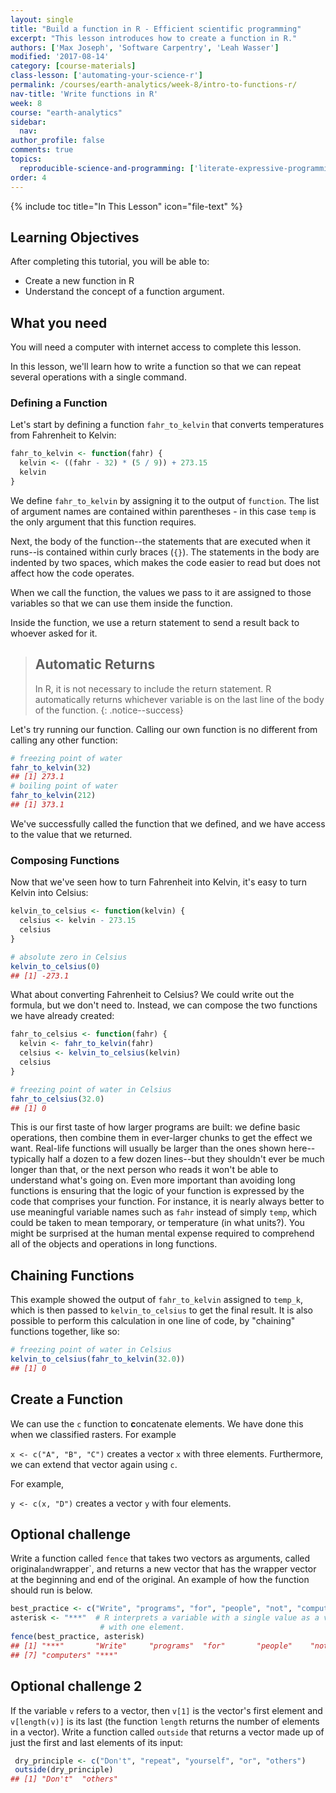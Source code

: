 ```yaml
---
layout: single
title: "Build a function in R - Efficient scientific programming"
excerpt: "This lesson introduces how to create a function in R."
authors: ['Max Joseph', 'Software Carpentry', 'Leah Wasser']
modified: '2017-08-14'
category: [course-materials]
class-lesson: ['automating-your-science-r']
permalink: /courses/earth-analytics/week-8/intro-to-functions-r/
nav-title: 'Write functions in R'
week: 8
course: "earth-analytics"
sidebar:
  nav:
author_profile: false
comments: true
topics:
  reproducible-science-and-programming: ['literate-expressive-programming', 'functions']
order: 4
---
```



{% include toc title="In This Lesson" icon="file-text" %}

<div class='notice--success' markdown="1">

## <i class="fa fa-graduation-cap" aria-hidden="true"></i> Learning Objectives

After completing this tutorial, you will be able to:

* Create a new function in R
* Understand the concept of a function argument.

## <i class="fa fa-check-square-o fa-2" aria-hidden="true"></i> What you need

You will need a computer with internet access to complete this lesson.

</div>



In this lesson, we'll learn how to write a function so that we can repeat several
operations with a single command.

### Defining a Function

Let's start by defining a function `fahr_to_kelvin` that converts temperatures
from Fahrenheit to Kelvin:


```r
fahr_to_kelvin <- function(fahr) {
  kelvin <- ((fahr - 32) * (5 / 9)) + 273.15
  kelvin
}
```

We define `fahr_to_kelvin` by assigning it to the output of `function`.
The list of argument names are contained within parentheses - in this case `temp`
is the only argument that this function requires.

Next, the body of the function--the
statements that are executed when it runs--is contained within curly braces (`{}`).
The statements in the body are indented by two spaces, which makes the code easier
to read but does not affect how the code operates.

When we call the function, the values we pass to it are assigned to those
variables so that we can use them inside the function.

Inside the function, we use a return statement
to send a result back to whoever asked for it.

> ## Automatic Returns
>
> In R, it is not necessary to include the return statement.
> R automatically returns whichever variable is on the last line of the body
> of the function.
{: .notice--success}

Let's try running our function.
Calling our own function is no different from calling any other function:


```r
# freezing point of water
fahr_to_kelvin(32)
## [1] 273.1
# boiling point of water
fahr_to_kelvin(212)
## [1] 373.1
```

We've successfully called the function that we defined, and we have access to the value that we returned.

### Composing Functions

Now that we've seen how to turn Fahrenheit into Kelvin, it's easy to turn Kelvin into Celsius:


```r
kelvin_to_celsius <- function(kelvin) {
  celsius <- kelvin - 273.15
  celsius
}

# absolute zero in Celsius
kelvin_to_celsius(0)
## [1] -273.1
```

What about converting Fahrenheit to Celsius?
We could write out the formula, but we don't need to.
Instead, we can compose the
two functions we have already created:


```r
fahr_to_celsius <- function(fahr) {
  kelvin <- fahr_to_kelvin(fahr)
  celsius <- kelvin_to_celsius(kelvin)
  celsius
}

# freezing point of water in Celsius
fahr_to_celsius(32.0)
## [1] 0
```

This is our first taste of how larger programs are built: we define basic
operations, then combine them in ever-larger chunks to get the effect we want.
Real-life functions will usually be larger than the ones shown here--typically half a dozen to a few dozen lines--but they shouldn't ever be much longer than that, or the next person who reads it won't be able to understand what's going on.
Even more important than avoiding long functions is ensuring that the logic of your function is expressed by the code that comprises your function.
For instance, it is nearly always better to use meaningful variable names such as `fahr` instead of simply `temp`, which could be taken to mean temporary, or temperature (in what units?).
You might be surprised at the human mental expense required to comprehend all of the objects and operations in long functions.

## Chaining Functions

This example showed the output of `fahr_to_kelvin` assigned to `temp_k`, which
is then passed to `kelvin_to_celsius` to get the final result. It is also possible
to perform this calculation in one line of code, by "chaining" functions
together, like so:


```r
# freezing point of water in Celsius
kelvin_to_celsius(fahr_to_kelvin(32.0))
## [1] 0
```


## Create a Function

We can use the `c` function to **c**oncatenate elements. We have done this when
we classified rasters. For example

`x <- c("A", "B", "C")` creates a vector `x`
with three elements. Furthermore, we can extend that vector again using `c`.

For example,

`y <- c(x, "D")` creates a vector `y` with four elements.

<div class="notice--warning" markdown="1">

## <i class="fa fa-pencil-square-o" aria-hidden="true"></i> Optional challenge

Write a function called `fence` that takes two vectors as arguments, called
original` and `wrapper`, and returns a new vector that has the wrapper vector
at the beginning and end of the original. An example of how the function
should run is below.

</div>




```r
best_practice <- c("Write", "programs", "for", "people", "not", "computers")
asterisk <- "***"  # R interprets a variable with a single value as a vector
                    # with one element.
fence(best_practice, asterisk)
## [1] "***"       "Write"     "programs"  "for"       "people"    "not"      
## [7] "computers" "***"
```

<div class="notice--warning" markdown="1">

## <i class="fa fa-pencil-square-o" aria-hidden="true"></i> Optional challenge 2
If the variable `v` refers to a vector, then `v[1]` is the vector's first element and `v[length(v)]` is its last (the function `length` returns the number of elements in a vector).
Write a function called `outside` that returns a vector made up of just the first and last elements of its input:

</div>




```r
 dry_principle <- c("Don't", "repeat", "yourself", "or", "others")
 outside(dry_principle)
## [1] "Don't"  "others"
```
